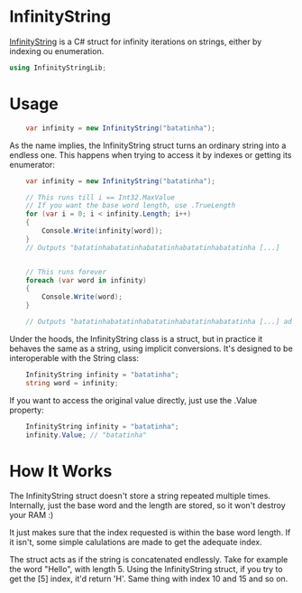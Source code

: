 # InfinityString
[InfinityString](https://www.nuget.org/packages/InfinityString/) is a C# struct for infinity iterations on strings, either by indexing ou enumeration.

``` csharp
using InfinityStringLib;
```

# Usage

``` csharp
    var infinity = new InfinityString("batatinha");
```
As the name implies, the InfinityString struct turns an ordinary string into a endless one. This happens when trying to access it by indexes or getting its enumerator:

``` csharp
    var infinity = new InfinityString("batatinha");

    // This runs till i == Int32.MaxValue
    // If you want the base word length, use .TrueLength
    for (var i = 0; i < infinity.Length; i++)
    {
        Console.Write(infinity[word]);
    }
    // Outputs "batatinhabatatinhabatatinhabatatinhabatatinha [...]


    // This runs forever
    foreach (var word in infinity)
    {
        Console.Write(word);
    }

    // Outputs "batatinhabatatinhabatatinhabatatinhabatatinha [...] ad infinitum
```

Under the hoods, the InfinityString class is a struct, but in practice it behaves the same as a string, using implicit conversions. It's designed to be interoperable with the String class:

``` csharp
    InfinityString infinity = "batatinha";
    string word = infinity;
```

If you want to access the original value directly, just use the .Value property:

``` csharp
    InfinityString infinity = "batatinha";
    infinity.Value; // "batatinha"
```

# How It Works
The InfinityString struct doesn't store a string repeated multiple times. Internally, just the base word and the length are stored, so it won't destroy your RAM :)

It just makes sure that the index requested is within the base word length. If it isn't, some simple calulations are made to get the adequate index.

The struct acts as if the string is concatenated endlessly. Take for example the word "Hello", with length 5. Using the InfinityString struct, if you try to get the [5] index, it'd return 'H'. Same thing with index 10 and 15 and so on.